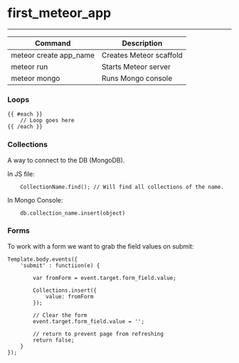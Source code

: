 # first_meteor_app
---

| Command | Description | 
| ------- | ----------- | 
| meteor create app_name | Creates Meteor scaffold | 
| meteor run | Starts Meteor server | 
| meteor mongo | Runs Mongo console | 

### Loops

	{{ #each }}
		// Loop goes here
	{{ /each }}


### Collections
A way to connect to the DB (MongoDB). 

In JS file:

		CollectionName.find(); // Will find all collections of the name. 

In Mongo Console: 

		db.collection_name.insert(object)

### Forms
To work with a form we want to grab the field values on submit: 
	
	Template.body.events({
		'submit' : functiion(e) {

			var fromForm = event.target.form_field.value;
			
			Collections.insert({
				value: fromForm
			});

			// Clear the form
			event.target.form_field.value = '';

			// return to prevent page from refreshing
			return false;
		}
	});
